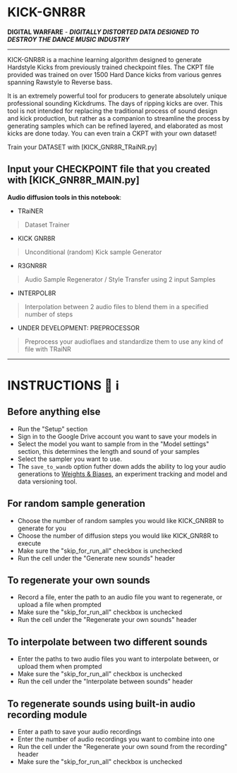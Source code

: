 # KICK-GNR8R
**DIGITAL WARFARE** - ***DIGITALLY DISTORTED DATA DESIGNED TO DESTROY THE DANCE MUSIC INDUSTRY***

---

KICK-GNR8R is a machine learning algorithm designed to generate Hardstyle Kicks from previously trained checkpoint files. The CKPT file provided was trained on over 1500 Hard Dance kicks from various genres spanning Rawstyle to Reverse bass.

It is an extremely powerful tool for producers to generate absolutely unique professional sounding Kickdrums. The days of ripping kicks are over.
This tool is not intended for replacing the traditional process of sound design and kick production, but rather as a companion to streamline the process by generating samples which can be refined layered, and elaborated as most kicks are done today. You can even train a CKPT with your own dataset!


Train your DATASET with [KICK_GNR8R_TRaiNR.py]

Input your CHECKPOINT file that you created with [KICK_GNR8R_MAIN.py]
---

**Audio diffusion tools in this notebook**:

- TRaiNER
> Dataset Trainer

- KICK GNR8R
>  Unconditional (random) Kick sample Generator

- R3GNR8R
> Audio Sample Regenerator / Style Transfer using 2 input Samples

- INTERPOL8R
> Interpolation between 2 audio files to blend them in a specified number of steps

- UNDER DEVELOPMENT: PREPROCESSOR
> Preprocess your audioflaes and standardize them to use any kind of file with TRaiNR

---

# **INSTRUCTIONS** 📖 ℹ

## Before anything else
- Run the "Setup" section
- Sign in to the Google Drive account you want to save your models in
- Select the model you want to sample from in the "Model settings" section, this determines the length and sound of your samples
- Select the sampler you want to use.
- The `save_to_wandb` option futher down adds the ability to log your audio generations to [Weights & Biases](https://www.wandb.ai/site), an experiment tracking and model and data versioning tool.

## For random sample generation
- Choose the number of random samples you would like KICK_GNR8R to generate for you 
- Choose the number of diffusion steps you would like KICK_GNR8R to execute
- Make sure the "skip_for_run_all" checkbox is unchecked
- Run the cell under the "Generate new sounds" header

## To regenerate your own sounds
- Record a file, enter the path to an audio file you want to regenerate, or upload a file when prompted
- Make sure the "skip_for_run_all" checkbox is unchecked
- Run the cell under the "Regenerate your own sounds" header

## To interpolate between two different sounds
- Enter the paths to two audio files you want to interpolate between, or upload them when prompted
- Make sure the "skip_for_run_all" checkbox is unchecked
- Run the cell under the "Interpolate between sounds" header

## To regenerate sounds using built-in audio recording module
- Enter a path to save your audio recordings
- Enter the number of audio recordings you want to combine into one
- Run the cell under the "Regenerate your own sound from the recording" header
- Make sure the "skip_for_run_all" checkbox is unchecked
